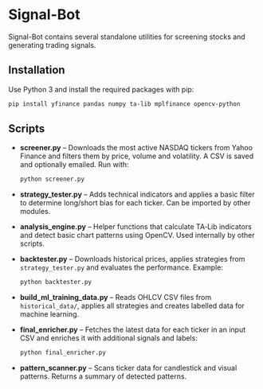 # Signal-Bot

Signal-Bot contains several standalone utilities for screening stocks and generating trading signals.

## Installation

Use Python 3 and install the required packages with pip:

```bash
pip install yfinance pandas numpy ta-lib mplfinance opencv-python
```

## Scripts

- **screener.py** – Downloads the most active NASDAQ tickers from Yahoo Finance and filters them by price, volume and volatility. A CSV is saved and optionally emailed. Run with:

  ```bash
  python screener.py
  ```

- **strategy_tester.py** – Adds technical indicators and applies a basic filter to determine long/short bias for each ticker. Can be imported by other modules.

- **analysis_engine.py** – Helper functions that calculate TA‑Lib indicators and detect basic chart patterns using OpenCV. Used internally by other scripts.

- **backtester.py** – Downloads historical prices, applies strategies from `strategy_tester.py` and evaluates the performance. Example:

  ```bash
  python backtester.py
  ```

- **build_ml_training_data.py** – Reads OHLCV CSV files from `historical_data/`, applies all strategies and creates labelled data for machine learning.

- **final_enricher.py** – Fetches the latest data for each ticker in an input CSV and enriches it with additional signals and labels:

  ```bash
  python final_enricher.py
  ```

- **pattern_scanner.py** – Scans ticker data for candlestick and visual patterns. Returns a summary of detected patterns.

